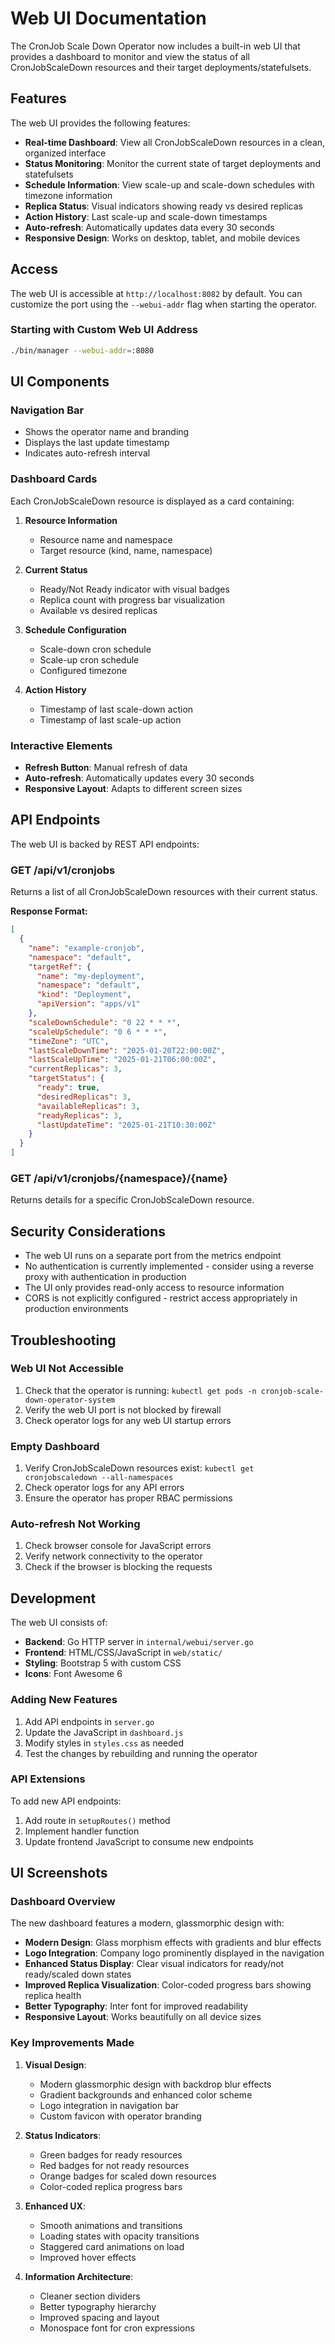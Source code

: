 # Web UI Documentation

The CronJob Scale Down Operator now includes a built-in web UI that provides a dashboard to monitor and view the status of all CronJobScaleDown resources and their target deployments/statefulsets.

## Features

The web UI provides the following features:

- **Real-time Dashboard**: View all CronJobScaleDown resources in a clean, organized interface
- **Status Monitoring**: Monitor the current state of target deployments and statefulsets
- **Schedule Information**: View scale-up and scale-down schedules with timezone information
- **Replica Status**: Visual indicators showing ready vs desired replicas
- **Action History**: Last scale-up and scale-down timestamps
- **Auto-refresh**: Automatically updates data every 30 seconds
- **Responsive Design**: Works on desktop, tablet, and mobile devices

## Access

The web UI is accessible at `http://localhost:8082` by default. You can customize the port using the `--webui-addr` flag when starting the operator.

### Starting with Custom Web UI Address

```bash
./bin/manager --webui-addr=:8080
```

## UI Components

### Navigation Bar
- Shows the operator name and branding
- Displays the last update timestamp
- Indicates auto-refresh interval

### Dashboard Cards
Each CronJobScaleDown resource is displayed as a card containing:

1. **Resource Information**
   - Resource name and namespace
   - Target resource (kind, name, namespace)

2. **Current Status**
   - Ready/Not Ready indicator with visual badges
   - Replica count with progress bar visualization
   - Available vs desired replicas

3. **Schedule Configuration**
   - Scale-down cron schedule
   - Scale-up cron schedule  
   - Configured timezone

4. **Action History**
   - Timestamp of last scale-down action
   - Timestamp of last scale-up action

### Interactive Elements
- **Refresh Button**: Manual refresh of data
- **Auto-refresh**: Automatically updates every 30 seconds
- **Responsive Layout**: Adapts to different screen sizes

## API Endpoints

The web UI is backed by REST API endpoints:

### GET /api/v1/cronjobs
Returns a list of all CronJobScaleDown resources with their current status.

**Response Format:**
```json
[
  {
    "name": "example-cronjob",
    "namespace": "default",
    "targetRef": {
      "name": "my-deployment",
      "namespace": "default", 
      "kind": "Deployment",
      "apiVersion": "apps/v1"
    },
    "scaleDownSchedule": "0 22 * * *",
    "scaleUpSchedule": "0 6 * * *",
    "timeZone": "UTC",
    "lastScaleDownTime": "2025-01-20T22:00:00Z",
    "lastScaleUpTime": "2025-01-21T06:00:00Z",
    "currentReplicas": 3,
    "targetStatus": {
      "ready": true,
      "desiredReplicas": 3,
      "availableReplicas": 3,
      "readyReplicas": 3,
      "lastUpdateTime": "2025-01-21T10:30:00Z"
    }
  }
]
```

### GET /api/v1/cronjobs/{namespace}/{name}
Returns details for a specific CronJobScaleDown resource.

## Security Considerations

- The web UI runs on a separate port from the metrics endpoint
- No authentication is currently implemented - consider using a reverse proxy with authentication in production
- The UI only provides read-only access to resource information
- CORS is not explicitly configured - restrict access appropriately in production environments

## Troubleshooting

### Web UI Not Accessible
1. Check that the operator is running: `kubectl get pods -n cronjob-scale-down-operator-system`
2. Verify the web UI port is not blocked by firewall
3. Check operator logs for any web UI startup errors

### Empty Dashboard
1. Verify CronJobScaleDown resources exist: `kubectl get cronjobscaledown --all-namespaces`
2. Check operator logs for any API errors
3. Ensure the operator has proper RBAC permissions

### Auto-refresh Not Working
1. Check browser console for JavaScript errors
2. Verify network connectivity to the operator
3. Check if the browser is blocking the requests

## Development

The web UI consists of:
- **Backend**: Go HTTP server in `internal/webui/server.go`
- **Frontend**: HTML/CSS/JavaScript in `web/static/`
- **Styling**: Bootstrap 5 with custom CSS
- **Icons**: Font Awesome 6

### Adding New Features
1. Add API endpoints in `server.go`
2. Update the JavaScript in `dashboard.js`
3. Modify styles in `styles.css` as needed
4. Test the changes by rebuilding and running the operator

### API Extensions
To add new API endpoints:
1. Add route in `setupRoutes()` method
2. Implement handler function
3. Update frontend JavaScript to consume new endpoints

## UI Screenshots

### Dashboard Overview
The new dashboard features a modern, glassmorphic design with:

- **Modern Design**: Glass morphism effects with gradients and blur effects
- **Logo Integration**: Company logo prominently displayed in the navigation
- **Enhanced Status Display**: Clear visual indicators for ready/not ready/scaled down states
- **Improved Replica Visualization**: Color-coded progress bars showing replica health
- **Better Typography**: Inter font for improved readability
- **Responsive Layout**: Works beautifully on all device sizes

### Key Improvements Made

1. **Visual Design**:
   - Modern glassmorphic design with backdrop blur effects
   - Gradient backgrounds and enhanced color scheme
   - Logo integration in navigation bar
   - Custom favicon with operator branding

2. **Status Indicators**:
   - Green badges for ready resources
   - Red badges for not ready resources  
   - Orange badges for scaled down resources
   - Color-coded replica progress bars

3. **Enhanced UX**:
   - Smooth animations and transitions
   - Loading states with opacity transitions
   - Staggered card animations on load
   - Improved hover effects

4. **Information Architecture**:
   - Cleaner section dividers
   - Better typography hierarchy
   - Improved spacing and layout
   - Monospace font for cron expressions
